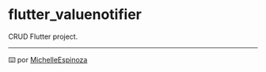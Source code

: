 # flutter_valuenotifier

CRUD Flutter project.

---
⌨️ por [MichelleEspinoza](https://github.com/MichelleEspinoza)
